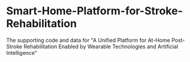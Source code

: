 # Smart-Home-Platform-for-Stroke-Rehabilitation
The supporting code and data for "A Unified Platform for At-Home Post-Stroke Rehabilitation Enabled by Wearable Technologies and Artificial Intelligence"
